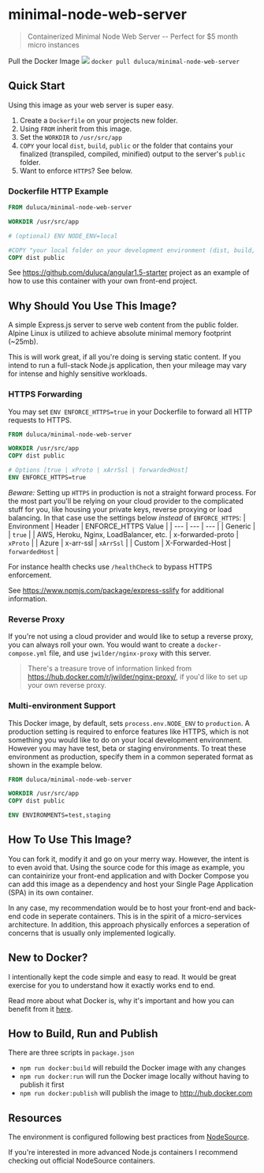 # minimal-node-web-server
> Containerized Minimal Node Web Server -- Perfect for $5 month micro instances

Pull the Docker Image [![](https://images.microbadger.com/badges/version/duluca/minimal-node-web-server.svg)](https://microbadger.com/images/duluca/minimal-node-web-server "Get your own version badge on microbadger.com") `docker pull duluca/minimal-node-web-server`

## Quick Start
Using this image as your web server is super easy.
1. Create a `Dockerfile` on your projects new folder.
2. Using `FROM` inherit from this image.
3. Set the `WORKDIR` to `/usr/src/app`
4. `COPY` your local `dist`, `build`, `public` or the folder that contains your finalized (transpiled, compiled, minified) output to the server's `public` folder.
5. Want to enforce `HTTPS`? See below.

### Dockerfile HTTP Example
```Dockerfile
FROM duluca/minimal-node-web-server

WORKDIR /usr/src/app

# (optional) ENV NODE_ENV=local

#COPY "your local folder on your development environment (dist, build, public, etc)" "server's public content folder inside the container (public)"
COPY dist public
```

See https://github.com/duluca/angular1.5-starter project as an example of how to use this container with your own front-end project.

## Why Should You Use This Image?
A simple Express.js server to serve web content from the public folder. Alpine Linux is utilized to achieve absolute minimal memory footprint (~25mb).

This is will work great, if all you're doing is serving static content. If you intend to run a full-stack Node.js application, then your mileage may vary for intense and highly sensitive workloads.

### HTTPS Forwarding
You may set `ENV ENFORCE_HTTPS=true` in your Dockerfile to forward all HTTP requests to HTTPS.

```Dockerfile
FROM duluca/minimal-node-web-server

WORKDIR /usr/src/app
COPY dist public

# Options [true | xProto | xArrSsl | forwardedHost]
ENV ENFORCE_HTTPS=true
```
_Beware:_ Setting up `HTTPS` in production is not a straight forward process. For the most part you'll be relying on your cloud provider to the complicated stuff for you, like housing your private keys, reverse proxying or load balancing. In that case use the settings below *instead* of `ENFORCE_HTTPS`:
| Environment | Header | ENFORCE_HTTPS Value |
| --- | --- | --- |
| Generic |   | `true` |
| AWS, Heroku, Nginx, LoadBalancer, etc. | x-forwarded-proto | `xProto` |
| Azure | x-arr-ssl | `xArrSsl` |
| Custom | X-Forwarded-Host | `forwardedHost` |

For instance health checks use `/healthCheck` to bypass HTTPS enforcement.

See https://www.npmjs.com/package/express-sslify for additional information.

### Reverse Proxy
If you're not using a cloud provider and would like to setup a reverse proxy, you can always roll your own. You would want to create a `docker-compose.yml` file, and use `jwilder/nginx-proxy` with this server.

> There's a treasure trove of information linked from https://hub.docker.com/r/jwilder/nginx-proxy/, if you'd like to set up your own reverse proxy.

### Multi-environment Support
This Docker image, by default, sets `process.env.NODE_ENV` to `production`. A production setting is required to enforce features like HTTPS, which is not something you would like to do on your local development environment. However you may have test, beta or staging environments. To treat these environment as production, specify them in a common seperated format as shown in the example below.

```Dockerfile
FROM duluca/minimal-node-web-server

WORKDIR /usr/src/app
COPY dist public

ENV ENVIRONMENTS=test,staging
```

## How To Use This Image?
You can fork it, modify it and go on your merry way. However, the intent is to even avoid that. Using the source code for this image as example, you can containirize your front-end application and with Docker Compose you can add this image as a dependency and host your Single Page Application (SPA) in its own container.

In any case, my recommendation would be to host your front-end and back-end code in seperate containers. This is in the spirit of a micro-services architecture. In addition, this approach physically enforces a seperation of concerns that is usually only implemented logically.

## New to Docker?
I intentionally kept the code simple and easy to read. It would be great exercise for you to understand how it exactly works end to end.

Read more about what Docker is, why it's important and how you can benefit from it [here](https://gist.github.com/duluca/25de70e41347f38b2283ef90ed69840a).

## How to Build, Run and Publish
There are three scripts in `package.json`
- `npm run docker:build` will rebuild the Docker image with any changes
- `npm run docker:run` will run the Docker image locally without having to publish it first
- `npm run docker:publish` will publish the image to http://hub.docker.com

## Resources
The environment is configured following best practices from [NodeSource](https://nodesource.com/blog/8-protips-to-start-killing-it-when-dockerizing-node-js/).

If you're interested in more advanced Node.js containers I recommend checking out official NodeSource containers.
